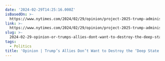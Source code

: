 ```yaml
---
date: '2024-02-29T14:25:16.000Z'
isBasedOn: >-
  https://www.nytimes.com/2024/02/29/opinion/project-2025-trump-administration.html
link: >-
  https://www.nytimes.com/2024/02/29/opinion/project-2025-trump-administration.html
slug: >-
  2024-02-29-opinion-or-trumps-allies-dont-want-to-destroy-the-deep-state-they-want
tags:
  - Politics
title: 'Opinion | Trump’s Allies Don’t Want to Destroy the ‘Deep State.’ They Want '
---
```


